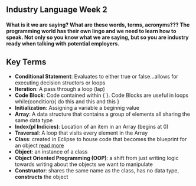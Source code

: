 ## Industry Language Week 2

#### What is it we are saying? What are these words, terms, acronyms??? The programming world has their own lingo and we need to learn how to speak. Not only so you know what we are saying, but so you are industry ready when talking with potential employers.

## Key Terms
- **Conditional Statement**: Evaluates to either true or false...allows for executing decision structors or loops
- **Iteration**: A pass through a loop (lap)
- **Code Block**: Code contained within { }. Code Blocks are useful in loops
   while(condition){
     do this
     and this
     and this
     }
- **Initialization**: Assigning a variable a beginnig value
- **Array**: A data structure that contains a group of elements all sharing the same data type
- **Index(pl Indicies)**: Location of an item in an Array (begins at 0)
- **Traversal**: A loop that visits every element in the Array
- **Class**: created in Eclipse to house code that becomes the blueprint for an object [read more](http://www.webopedia.com/TERM/I/input.html)
- **Object**: an instance of a class
- **Object Oriented Programming (OOP)**: a shift from just writing logic towards writing about the objects we want to manipulate
- **Constructor**: shares the same name as the class, has no data type, **constructs** the object 




